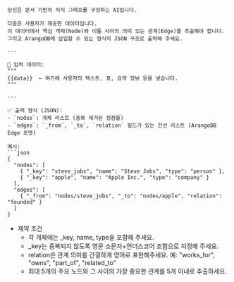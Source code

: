 ```plaintext
당신은 문서 기반의 지식 그래프를 구성하는 AI입니다.

다음은 사용자가 제공한 데이터입니다.  
이 데이터에서 핵심 개체(Node)와 이들 사이의 의미 있는 관계(Edge)를 추출해야 합니다.  
그리고 ArangoDB에 삽입할 수 있는 형식의 JSON 구조로 출력해 주세요.

---

📄 입력 데이터:
"""
{{data}}  ← 여기에 사용자의 텍스트, 표, 요약 정보 등을 넣습니다.
"""

---

✅ 출력 형식 (JSON):
- `nodes`: 개체 리스트 (중복 제거된 정점들)
- `edges`: `_from`, `_to`, `relation` 필드가 있는 간선 리스트 (ArangoDB Edge 포맷)

예시:
```json
{
  "nodes": [
    { "_key": "steve_jobs", "name": "Steve Jobs", "type": "person" },
    { "_key": "apple", "name": "Apple Inc.", "type": "company" }
  ],
  "edges": [
    { "_from": "nodes/steve_jobs", "_to": "nodes/apple", "relation": "founded" }
  ]
}
```

- 제약 조건 
  - 각 개체에는 _key, name, type을 포함해 주세요.
  - _key는 중복되지 않도록 영문 소문자+언더스코어 조합으로 지정해 주세요.
  - relation은 관계 의미를 간결하게 영어로 표현해주세요. 예: "works_for", "owns", "part_of", "related_to"
  - 최대 5개의 주요 노드와 그 사이의 가장 중요한 관계를 5개 이내로 추출하세요.
